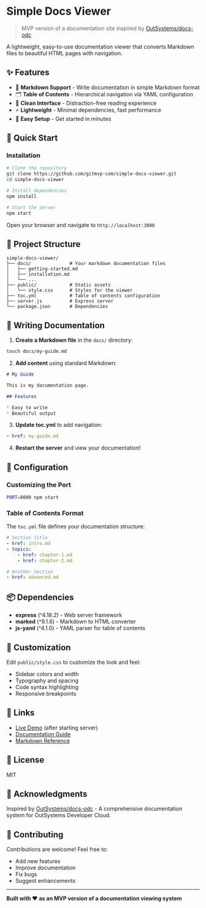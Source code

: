 # Simple Docs Viewer

> MVP version of a documentation site inspired by [OutSystems/docs-odc](https://github.com/OutSystems/docs-odc)

A lightweight, easy-to-use documentation viewer that converts Markdown files to beautiful HTML pages with navigation.

## ✨ Features

- 📝 **Markdown Support** - Write documentation in simple Markdown format
- 🗂️ **Table of Contents** - Hierarchical navigation via YAML configuration
- 🎨 **Clean Interface** - Distraction-free reading experience
- ⚡ **Lightweight** - Minimal dependencies, fast performance
- 🚀 **Easy Setup** - Get started in minutes

## 🚀 Quick Start

### Installation

```bash
# Clone the repository
git clone https://github.com/gitmvp-com/simple-docs-viewer.git
cd simple-docs-viewer

# Install dependencies
npm install

# Start the server
npm start
```

Open your browser and navigate to `http://localhost:3000`

## 📁 Project Structure

```
simple-docs-viewer/
├── docs/              # Your markdown documentation files
│   ├── getting-started.md
│   ├── installation.md
│   └── ...
├── public/            # Static assets
│   └── style.css      # Styles for the viewer
├── toc.yml            # Table of contents configuration
├── server.js          # Express server
└── package.json       # Dependencies
```

## 📝 Writing Documentation

1. **Create a Markdown file** in the `docs/` directory:

```bash
touch docs/my-guide.md
```

2. **Add content** using standard Markdown:

```markdown
# My Guide

This is my documentation page.

## Features

* Easy to write
* Beautiful output
```

3. **Update toc.yml** to add navigation:

```yaml
- href: my-guide.md
```

4. **Restart the server** and view your documentation!

## 🔧 Configuration

### Customizing the Port

```bash
PORT=8080 npm start
```

### Table of Contents Format

The `toc.yml` file defines your documentation structure:

```yaml
# Section Title
- href: intro.md
- topics:
    - href: chapter-1.md
    - href: chapter-2.md

# Another Section
- href: advanced.md
```

## 📦 Dependencies

- **express** (^4.18.2) - Web server framework
- **marked** (^9.1.6) - Markdown to HTML converter
- **js-yaml** (^4.1.0) - YAML parser for table of contents

## 🎨 Customization

Edit `public/style.css` to customize the look and feel:

- Sidebar colors and width
- Typography and spacing
- Code syntax highlighting
- Responsive breakpoints

## 🔗 Links

- [Live Demo](http://localhost:3000) (after starting server)
- [Documentation Guide](http://localhost:3000/doc/writing-docs.md)
- [Markdown Reference](http://localhost:3000/doc/markdown-guide.md)

## 📄 License

MIT

## 🙏 Acknowledgments

Inspired by [OutSystems/docs-odc](https://github.com/OutSystems/docs-odc) - A comprehensive documentation system for OutSystems Developer Cloud.

## 🤝 Contributing

Contributions are welcome! Feel free to:

- Add new features
- Improve documentation
- Fix bugs
- Suggest enhancements

---

**Built with ❤️ as an MVP version of a documentation viewing system**
